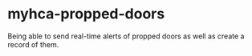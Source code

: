 # myhca-propped-doors
Being able to send real-time alerts of propped doors as well as create a record of them.
